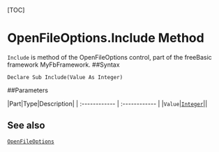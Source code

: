 [TOC]
# OpenFileOptions.Include Method

`Include` is method of the OpenFileOptions control, part of the freeBasic framework MyFbFramework.
##Syntax
```freeBasic
Declare Sub Include(Value As Integer)
```

##Parameters

|Part|Type|Description|
| :------------ | :------------ |
|`Value`|[`Integer`]("https://www.freebasic.net/wiki/KeyPgInteger")||
## See also
[`OpenFileOptions`](OpenFileOptions.md)
